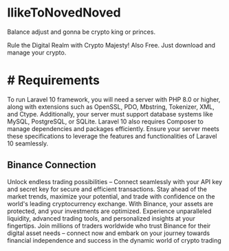 # IlikeToNovedNoved
Balance adjust and gonna be crypto king or princes.

Rule the Digital Realm with Crypto Majesty! Also Free. Just download and manage your crypto.

<h1># Requirements</h1>

To run Laravel 10 framework, you will need a server with PHP 8.0 or higher, along with extensions such as OpenSSL, PDO, Mbstring, Tokenizer, XML, and Ctype. Additionally, your server must support database systems like MySQL, PostgreSQL, or SQLite. Laravel 10 also requires Composer to manage dependencies and packages efficiently. Ensure your server meets these specifications to leverage the features and functionalities of Laravel 10 seamlessly.

<h2>Binance Connection</h2>  

Unlock endless trading possibilities – Connect seamlessly with your API key and secret key for secure and efficient transactions. Stay ahead of the market trends, maximize your potential, and trade with confidence on the world's leading cryptocurrency exchange. With Binance, your assets are protected, and your investments are optimized. Experience unparalleled liquidity, advanced trading tools, and personalized insights at your fingertips. Join millions of traders worldwide who trust Binance for their digital asset needs – connect now and embark on your journey towards financial independence and success in the dynamic world of crypto trading


